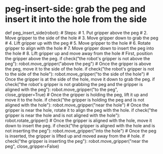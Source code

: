 # peg-insert-side: grab the peg and insert it into the hole from the side
def peg_insert_side(robot):
    # Steps:
    #  1. Put gripper above the peg
    #  2. Move gripper to the side of the hole
    #  3. Move gripper down to grab the peg
    #  4. Lift gripper up with the peg
    #  5. Move gripper to the hole
    #  6. Rotate gripper to align with the hole
    #  7. Move gripper down to insert the peg into the hole
    #  8. Lift gripper up and move away from the hole
    # First, position the gripper above the peg.
    if check("the robot's gripper is not above the peg"):
        robot.move_gripper("above the peg")
    # Once the gripper is above the peg, move it to the side of the hole.
    if check("the robot's gripper is not to the side of the hole"):
        robot.move_gripper("to the side of the hole")
    # Once the gripper is at the side of the hole, move it down to grab the peg.
    if check("the robot's gripper is not grabbing the peg and the gripper is aligned with the peg"):
        robot.move_gripper("to the peg", close_gripper=True)
    # Once the gripper is holding the peg, lift it up and move it to the hole.
    if check("the gripper is holding the peg and is not aligned with the hole"):
        robot.move_gripper("near the hole")
    # Once the gripper is near the hole, rotate it to align the peg with the hole.
    if check("the gripper is near the hole and is not aligned with the hole"):
        robot.rotate_gripper()
    # Once the gripper is aligned with the hole, move it down to insert the peg.
    if check("the gripper is aligned with the hole and is not inserting the peg"):
        robot.move_gripper("into the hole")
    # Once the peg is inserted, the gripper is lifted up and moved away from the
    # hole.
    if check("the gripper is inserting the peg"):
        robot.move_gripper("near the peg", close_gripper=False)